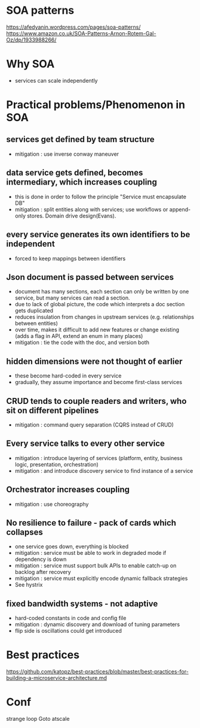 
# SOA patterns

https://afedyanin.wordpress.com/pages/soa-patterns/
https://www.amazon.co.uk/SOA-Patterns-Arnon-Rotem-Gal-Oz/dp/1933988266/

# Why SOA

* services can scale independently

# Practical problems/Phenomenon in SOA

## services get defined by team structure
* mitigation : use inverse conway maneuver
 
## data service gets defined, becomes intermediary, which increases coupling
* this is done in order to follow the principle "Service must encapsulate DB"
* mitigation : split entities along with services; use workflows or append-only stores. Domain drive design(Evans).

## every service generates its own identifiers to be independent
* forced to keep mappings between identifiers

## Json document is passed between services
* document has many sections, each section can only be written by one service, but many services can read a section.
* due to lack of global picture, the code which interprets a doc section gets duplicated
* reduces insulation from changes in upstream services (e.g. relationships between entities)
* over time, makes it difficult to add new features or change existing (adds a flag in API, extend an enum in many places)
* mitigation : tie the code with the doc, and version both

## hidden dimensions were not thought of earlier
* these become hard-coded in every service 
* gradually, they assume importance and become first-class services

## CRUD tends to couple readers and writers, who sit on different pipelines
* mitigation : command query separation (CQRS instead of CRUD)

## Every service talks to every other service
* mitigation : introduce layering of services (platform, entity, business logic, presentation, orchestration)
* mitigation : and introduce discovery service to find instance of a service 

## Orchestrator increases coupling
* mitigation : use choreography

## No resilience to failure - pack of cards which collapses
* one service goes down, everything is blocked
* mitigation : service must be able to work in degraded mode if dependency is down
* mitigation : service must support bulk APIs to enable catch-up on backlog after recovery
* mitigation : service must explicitly encode dynamic fallback strategies
* See hystrix

## fixed bandwidth systems - not adaptive
* hard-coded constants in code and config file
* mitigation : dynamic discovery and download of tuning parameters
* flip side is oscillations could get introduced 
 

# Best practices

https://github.com/katopz/best-practices/blob/master/best-practices-for-building-a-microservice-architecture.md

# Conf

strange loop
Goto
atscale

